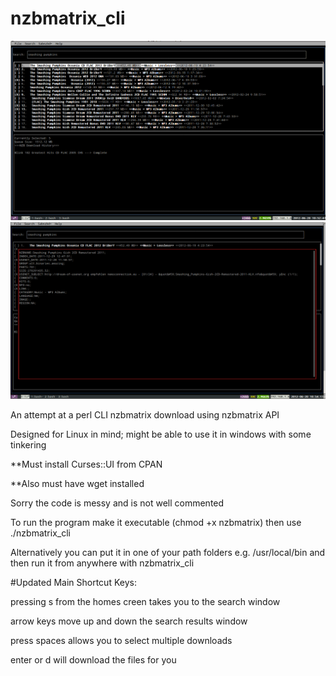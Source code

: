 nzbmatrix_cli
=============

![NZB Matrix 3](https://github.com/usebosespeakers/nzbmatrix_cli/blob/master/nzb3_1.png?raw=true)
![NZB Matrix 3](https://github.com/usebosespeakers/nzbmatrix_cli/blob/master/nzb3_2.png?raw=true)

An attempt at a perl CLI nzbmatrix download using nzbmatrix API 

Designed for Linux in mind; might be able to use it in windows with some tinkering

**Must install Curses::UI from CPAN

**Also must have wget installed

Sorry the code is messy and is not well commented

To run the program make it executable (chmod +x nzbmatrix) then use ./nzbmatrix_cli

Alternatively you can put it in one of your path folders e.g. /usr/local/bin and 
then run it from anywhere with nzbmatrix_cli

#Updated
Main Shortcut Keys:

pressing s from the homes creen takes you to the search window

arrow keys move up and down the search results window

press spaces allows you to select multiple downloads

enter or d will download the files for you

